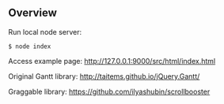 ## Overview

Run local node server:
```shell
$ node index
```

Access example page:
http://127.0.0.1:9000/src/html/index.html

Original Gantt library:
http://taitems.github.io/jQuery.Gantt/

Graggable library:
https://github.com/ilyashubin/scrollbooster
